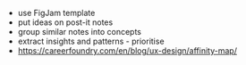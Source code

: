 - use FigJam template
- put ideas on post-it notes
- group similar notes into concepts
- extract insights and patterns - prioritise
- https://careerfoundry.com/en/blog/ux-design/affinity-map/
